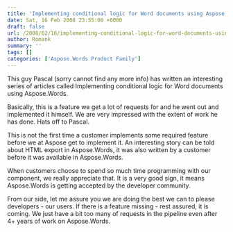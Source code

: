 ```yaml
---
title: 'Implementing conditional logic for Word documents using Aspose.Words'
date: Sat, 16 Feb 2008 23:55:00 +0000
draft: false
url: /2008/02/16/implementing-conditional-logic-for-word-documents-using-aspose-words/
author: Romank
summary: ''
tags: []
categories: ['Aspose.Words Product Family']
---
```


This guy Pascal (sorry cannot find any more info) has written an interesting series of articles called Implementing conditional logic for Word documents using Aspose.Words.

Basically, this is a feature we get a lot of requests for and he went out and implemented it himself. We are very impressed with the extent of work he has done. Hats off to Pascal.

This is not the first time a customer implements some required feature before we at Aspose get to implement it. An interesting story can be told about HTML export in Aspose.Words, it was also written by a customer before it was available in Aspose.Words.

When customers choose to spend so much time programming with our component, we really appreciate that. It is a very good sign, it means Aspose.Words is getting accepted by the developer community.

From our side, let me assure you we are doing the best we can to please developers - our users. If there is a feature missing - rest assured, it is coming. We just have a bit too many of requests in the pipeline even after 4+ years of work on Aspose.Words.








